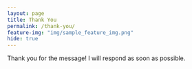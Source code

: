 ```yaml
---
layout: page
title: Thank You
permalink: /thank-you/
feature-img: "img/sample_feature_img.png"
hide: true
---
```


Thank you for the message! I will respond as soon as possible.